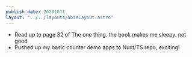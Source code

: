 ```yaml
---
publish_date: 20201011
layout: "../../layouts/NoteLayout.astro"
---
```

- Read up to page 32 of The one thing. the book makes me sleepy. not good
- Pushed up my basic counter demo apps to Nuxt/TS repo, exciting!
